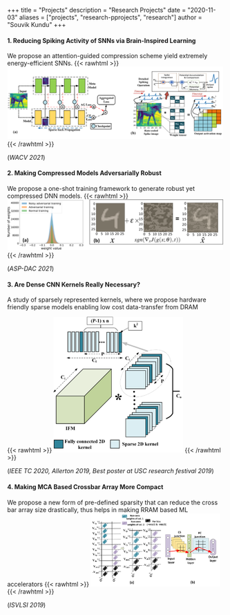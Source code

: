 +++
title = "Projects"
description = "Research Projects"
date = "2020-11-03"
aliases = ["projects", "research-pprojects", "research"]
author = "Souvik Kundu"
+++


#### 1. Reducing Spiking Activity of SNNs via Brain-Inspired Learning 
We propose an attention-guided compression scheme yield extremely energy-efficient SNNs.
{{< rawhtml >}}
<img src="/images/wacv.jpg" alt="drawing" width="500"/>
{{< /rawhtml >}}

(*WACV 2021*)

#### 2. Making Compressed Models Adversarially Robust
We propose a one-shot training framework to generate robust yet compressed DNN models.
{{< rawhtml >}}
<img src="/images/asp_dac2021.jpg" alt="drawing" width="500"/>
{{< /rawhtml >}}

(*ASP-DAC 2021*)

#### 3. Are Dense CNN Kernels Really Necessary?
A study of sparsely represented kernels, where we propose hardware friendly sparse models enabling low cost data-transfer from DRAM 

{{< rawhtml >}}
<img src="/images/IEEE_TC.jpg" alt="drawing" width="300"/>
{{< /rawhtml >}}

(*IEEE TC  2020, Allerton 2019, Best poster at USC research festival 2019*)

#### 4. Making MCA Based Crossbar Array More Compact
We propose a new form of pre-defined sparsity that can reduce the cross bar array size drastically, thus helps in making RRAM based ML accelerators
{{< rawhtml >}}
<img src="/images/isvlsi2019.jpg" alt="drawing" width="300"/>
{{< /rawhtml >}}

(*ISVLSI 2019*)